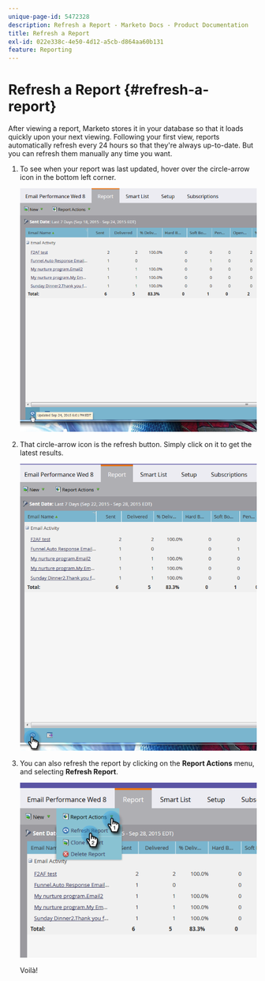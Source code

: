 ```yaml
---
unique-page-id: 5472328
description: Refresh a Report - Marketo Docs - Product Documentation
title: Refresh a Report
exl-id: 022e338c-4e50-4d12-a5cb-d864aa60b131
feature: Reporting
---
```

# Refresh a Report {#refresh-a-report}

After viewing a report, Marketo stores it in your database so that it loads quickly upon your next viewing. Following your first view, reports automatically refresh every 24 hours so that they're always up-to-date. But you can refresh them manually any time you want.

1. To see when your report was last updated, hover over the circle-arrow icon in the bottom left corner.

   ![](assets/one.png)

1. That circle-arrow icon is the refresh button. Simply click on it to get the latest results.

   ![](assets/two.png)

1. You can also refresh the report by clicking on the **Report Actions** menu, and selecting **Refresh Report**.

   ![](assets/three.png)

   Voilà!
